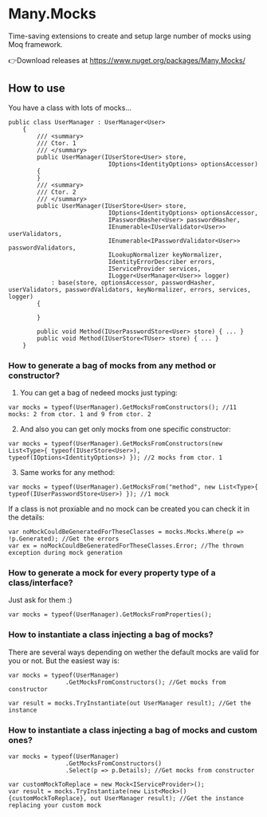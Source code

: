 # Many.Mocks
Time-saving extensions to create and setup large number of mocks using Moq framework.

👉Download releases at https://www.nuget.org/packages/Many.Mocks/

## **How to use**

You have a class with lots of mocks...
```
public class UserManager : UserManager<User>
    {
        /// <summary>
        /// Ctor. 1
        /// </summary>
        public UserManager(IUserStore<User> store, 
                            IOptions<IdentityOptions> optionsAccessor)
        {
        }
        /// <summary>
        /// Ctor. 2
        /// </summary>
        public UserManager(IUserStore<User> store, 
                            IOptions<IdentityOptions> optionsAccessor,
                            IPasswordHasher<User> passwordHasher, 
                            IEnumerable<IUserValidator<User>> userValidators, 
                            IEnumerable<IPasswordValidator<User>> passwordValidators, 
                            ILookupNormalizer keyNormalizer, 
                            IdentityErrorDescriber errors, 
                            IServiceProvider services,
                            ILogger<UserManager<User>> logger)
            : base(store, optionsAccessor, passwordHasher, userValidators, passwordValidators, keyNormalizer, errors, services, logger)
        {
            
        }

        public void Method(IUserPasswordStore<User> store) { ... }
        public void Method(IUserStore<TUser> store) { ... }
    }
```
  
### **How to generate a bag of mocks from any method or constructor?**
1. You can get a bag of nedeed mocks just typing:
```
var mocks = typeof(UserManager).GetMocksFromConstructors(); //11 mocks: 2 from ctor. 1 and 9 from ctor. 2
```

2. And also you can get only mocks from one specific constructor:
```
var mocks = typeof(UserManager).GetMocksFromConstructors(new List<Type>{ typeof(IUserStore<User>), typeof(IOptions<IdentityOptions>) }); //2 mocks from ctor. 1
```

3. Same works for any method:
```
var mocks = typeof(UserManager).GetMocksFrom("method", new List<Type>{ typeof(IUserPasswordStore<User>) }); //1 mock
```

If a class is not proxiable and no mock can be created you can check it in the details:
```
var noMockCouldBeGeneratedForTheseClasses = mocks.Mocks.Where(p => !p.Generated); //Get the errors
var ex = noMockCouldBeGeneratedForTheseClasses.Error; //The thrown exception during mock generation
```

### **How to generate a mock for every property type of a class/interface?**
Just ask for them :)
```
var mocks = typeof(UserManager).GetMocksFromProperties();
```

### **How to instantiate a class injecting a bag of mocks?**
There are several ways depending on wether the default mocks are valid for you or not. But the easiest way is:
```
var mocks = typeof(UserManager)
                .GetMocksFromConstructors(); //Get mocks from constructor

var result = mocks.TryInstantiate(out UserManager result); //Get the instance
```

### **How to instantiate a class injecting a bag of mocks and custom ones?**
```
var mocks = typeof(UserManager)
                .GetMocksFromConstructors()
                .Select(p => p.Details); //Get mocks from constructor

var customMockToReplace = new Mock<IServiceProvider>();
var result = mocks.TryInstantiate(new List<Mock>() {customMockToReplace}, out UserManager result); //Get the instance replacing your custom mock
```
